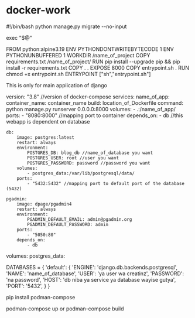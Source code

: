 # docker-work

<!-- you have to create entrypoint.sh file to store command you want to run at first time running image -->

#!/bin/bash
python manage.py migrate --no-input

exec "$@"

<!-- In Dockerfile \*In root directory of project -->

FROM python:alpine3.19
ENV PYTHONDONTWRITEBYTECODE 1
ENV PYTHONUNBUFFERED 1
WORKDIR /name_of_project
COPY requirements.txt /name_of_project/
RUN pip install --upgrade pip && pip install -r requirements.txt
COPY . .
EXPOSE 8000
COPY entrypoint.sh .
RUN chmod +x entrypoint.sh
ENTRYPOINT ["sh","entrypoint.sh"]

This is only for main application of django

<!-- In  docker-compose.yml file -->

version: "3.8" //version of docker-compose
services:
name_of_app:
container_name: container_name
build: location_of_Dockerfile
command: python manage.py runserver 0.0.0.0:8000
volumes: - .:/name_of_app/
ports: - "8080:8000" //mapping port to container
depends_on: - db //this webapp is dependent on database

<!-- services of postgres database -->

    db:
        image: postgres:latest
        restart: always
        environment:
            POSTGRES_DB: blog_db //name_of_database you want
            POSTGRES_USER: root //user you want
            POSTGRES_PASSWORD: password //password you want
        volumes:
            - postgres_data:/var/lib/postgresql/data/
        ports:
            - "5432:5432" //mapping port to default port of the database (5432)

<!-- if you want to see your database graphically by using pgadmin4 -->

    pgadmin:
        image: dpage/pgadmin4
        restart: always
        environment:
            PGADMIN_DEFAULT_EMAIL: admin@pgadmin.org
            PGADMIN_DEFAULT_PASSWORD: admin
        ports:
            - "5050:80"
        depends_on:
            - db

volumes:
postgres_data:

<!-- volume to store your data from database when container is siced or stopped -->

<!-- In main app in settings.py put this postgresql configuration to replace sqlite3's -->

DATABASES = {
    'default': {
        'ENGINE': 'django.db.backends.postgresql',
        'NAME': 'name_of_database',
        'USER': 'ya user wa creatinz',
        'PASSWORD': 'na password',
        'HOST': 'db niba ya service ya database wayise gutya', 
        'PORT': '5432',
    }
}

<!-- To run docker-compose kubakoresha podman  -->
pip install podman-compose

<!-- so ku building code ziri muri docker-compose -->
podman-compose up or podman-compose build